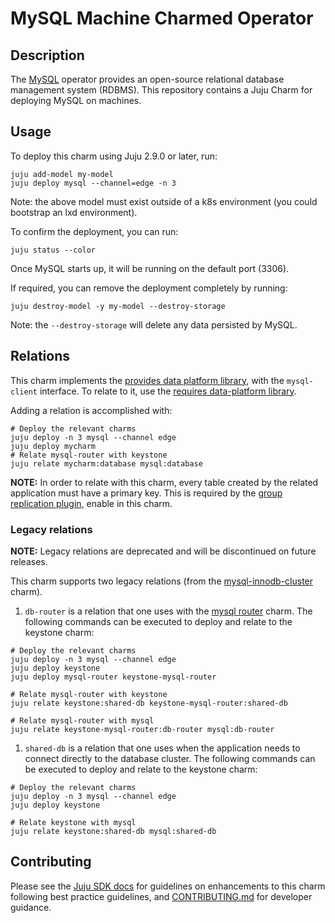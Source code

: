 # MySQL Machine Charmed Operator

## Description

The [MySQL](https://www.mysql.com/) operator provides an open-source relational database management system (RDBMS). This repository contains a Juju Charm for deploying MySQL on machines.

## Usage

To deploy this charm using Juju 2.9.0 or later, run:

```shell
juju add-model my-model
juju deploy mysql --channel=edge -n 3
```

Note: the above model must exist outside of a k8s environment (you could bootstrap an lxd environment).

To confirm the deployment, you can run:

```shell
juju status --color
```

Once MySQL starts up, it will be running on the default port (3306).

If required, you can remove the deployment completely by running:

```shell
juju destroy-model -y my-model --destroy-storage
```

Note: the `--destroy-storage` will delete any data persisted by MySQL.

## Relations

This charm implements the [provides data platform library](https://charmhub.io/data-platform-libs/libraries/database_provides), with the `mysql-client` interface.
To relate to it, use the [requires data-platform library](https://charmhub.io/data-platform-libs/libraries/database_requires).

Adding a relation is accomplished with:

```shell
# Deploy the relevant charms
juju deploy -n 3 mysql --channel edge
juju deploy mycharm
# Relate mysql-router with keystone
juju relate mycharm:database mysql:database
```

**NOTE:** In order to relate with this charm, every table created by the related
application must have a primary key. This is required by the [group replication
plugin](https://dev.mysql.com/doc/refman/5.7/en/group-replication-requirements.html),
enable in this charm.


### Legacy relations

**NOTE:** Legacy relations are deprecated and will be discontinued on future releases.

This charm supports two legacy relations (from the [mysql-innodb-cluster](https://charmhub.io/mysql-innodb-cluster) charm).

1. `db-router` is a relation that one uses with the [mysql router](https://charmhub.io/mysql-router) charm. The following commands can be executed to deploy and relate to the keystone charm:

```shell
# Deploy the relevant charms
juju deploy -n 3 mysql --channel edge
juju deploy keystone
juju deploy mysql-router keystone-mysql-router

# Relate mysql-router with keystone
juju relate keystone:shared-db keystone-mysql-router:shared-db

# Relate mysql-router with mysql
juju relate keystone-mysql-router:db-router mysql:db-router
```

1. `shared-db` is a relation that one uses when the application needs to connect directly to the database cluster. The following commands can be executed to deploy and relate to the keystone charm:

```shell
# Deploy the relevant charms
juju deploy -n 3 mysql --channel edge
juju deploy keystone

# Relate keystone with mysql
juju relate keystone:shared-db mysql:shared-db
```

## Contributing

Please see the [Juju SDK docs](https://juju.is/docs/sdk) for guidelines on enhancements to this
charm following best practice guidelines, and
[CONTRIBUTING.md](https://github.com/canonical/mysql-operator/blob/main/CONTRIBUTING.md) for developer
guidance.
